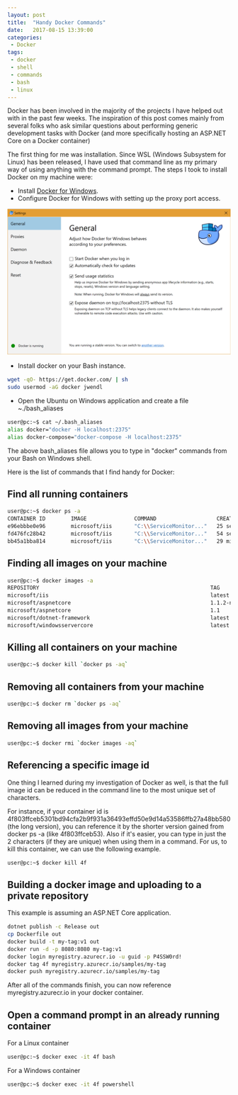 ```yaml
---
layout: post
title:  "Handy Docker Commands"
date:   2017-08-15 13:39:00
categories:
 - Docker
tags:
 - docker
 - shell
 - commands
 - bash
 - linux
---
```

Docker has been involved in the majority of the projects I have helped out with in the past few weeks. The inspiration of this post comes mainly from several folks who ask similar questions about performing generic development tasks with Docker (and more specifically hosting an ASP.NET Core on a Docker container)

The first thing for me was installation. Since WSL (Windows Subsystem for Linux) has been released, I have used that command line as my primary way of using anything with the command prompt. The steps I took to install Docker on my machine were:

* Install [Docker for Windows](https://docs.docker.com/docker-for-windows/install/).
* Configure Docker for Windows with setting up the proxy port access.

![Docker for Windows Settings](/images/posts/docker-settings.png)

* Install docker on your Bash instance.

``` bash
wget -qO- https://get.docker.com/ | sh
sudo usermod -aG docker jwendl
```

* Open the Ubuntu on Windows application and create a file ~./bash_aliases

``` bash
user@pc:~$ cat ~/.bash_aliases
alias docker="docker -H localhost:2375"
alias docker-compose="docker-compose -H localhost:2375"
```

The above bash_aliases file allows you to type in "docker" commands from your Bash on Windows shell.

Here is the list of commands that I find handy for Docker:

## Find all running containers

``` bash
user@pc:~$ docker ps -a
CONTAINER ID        IMAGE               COMMAND                   CREATED             STATUS                  PORTS               NAMES
e96ebbbe0e96        microsoft/iis       "C:\\ServiceMonitor..."   25 seconds ago      Up Less than a second   80/tcp              keen_wescoff
fd476fc28b42        microsoft/iis       "C:\\ServiceMonitor..."   54 seconds ago      Up 44 seconds           80/tcp              friendly_kare
bb45a1bba814        microsoft/iis       "C:\\ServiceMonitor..."   29 minutes ago      Up 28 minutes           80/tcp              adoring_mclean
```

## Finding all images on your machine

``` bash
user@pc:~$ docker images -a
REPOSITORY                                                      TAG                 IMAGE ID            CREATED             SIZE
microsoft/iis                                                   latest              4f803ffceb53        8 days ago          10.6GB
microsoft/aspnetcore                                            1.1.2-nanoserver    b450022c856b        13 days ago         1.22GB
microsoft/aspnetcore                                            1.1                 bff3f324b4c7        2 weeks ago         1.22GB
microsoft/dotnet-framework                                      latest              624ffeea3816        5 weeks ago         11.3GB
microsoft/windowsservercore                                     latest              2c42a1b4dea8        5 weeks ago         10.2GB
```

## Killing all containers on your machine

``` bash
user@pc:~$ docker kill `docker ps -aq`
```

## Removing all containers from your machine

``` bash
user@pc:~$ docker rm `docker ps -aq`
```

## Removing all images from your machine

``` bash
user@pc:~$ docker rmi `docker images -aq`
```

## Referencing a specific image id

One thing I learned during my investigation of Docker as well, is that the full image id can be reduced in the command line to the most unique set of characters.

For instance, if your container id is 4f803ffceb5301bd94cfa2b9f931a36493effd50e9d14a53586ffb27a48bb580 (the long version), you can reference it by the shorter version gained from docker ps -a (like 4f803ffceb53). Also if it's easier, you can type in just the 2 characters (if they are unique) when using them in a command. For us, to kill this container, we can use the following example.

``` bash
user@pc:~$ docker kill 4f
```

## Building a docker image and uploading to a private repository

This example is assuming an ASP.NET Core application.

``` bash
dotnet publish -c Release out
cp Dockerfile out
docker build -t my-tag:v1 out
docker run -d -p 8080:8080 my-tag:v1
docker login myregistry.azurecr.io -u guid -p P4SSW0rd!
docker tag 4f myregistry.azurecr.io/samples/my-tag
docker push myregistry.azurecr.io/samples/my-tag
```

After all of the commands finish, you can now reference myregistry.azurecr.io in your docker container.

## Open a command prompt in an already running container

For a Linux container

``` bash
user@pc:~$ docker exec -it 4f bash
```

For a Windows container

``` bash
user@pc:~$ docker exec -it 4f powershell
```

